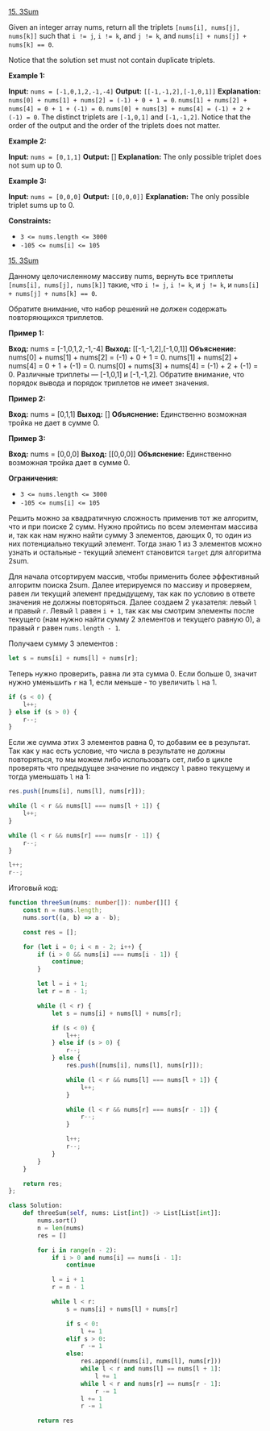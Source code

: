 [15. 3Sum](https://leetcode.com/problems/3sum/)

Given an integer array nums, return all the triplets `[nums[i], nums[j], nums[k]]` such that `i != j`, `i != k`, and `j != k`, and `nums[i] + nums[j] + nums[k] == 0`.

Notice that the solution set must not contain duplicate triplets.

**Example 1:**

**Input:**  `nums = [-1,0,1,2,-1,-4]`
**Output:** `[[-1,-1,2],[-1,0,1]]`
**Explanation:** 
`nums[0] + nums[1] + nums[2] = (-1) + 0 + 1 = 0`.
`nums[1] + nums[2] + nums[4] = 0 + 1 + (-1) = 0`.
`nums[0] + nums[3] + nums[4] = (-1) + 2 + (-1) = 0`.
The distinct triplets are `[-1,0,1]` and `[-1,-1,2]`.
Notice that the order of the output and the order of the triplets does not matter.

**Example 2:**

**Input:** `nums = [0,1,1]`
**Output:** []
**Explanation:** The only possible triplet does not sum up to 0.

**Example 3:**

**Input:** `nums = [0,0,0]`
**Output:** `[[0,0,0]]`
**Explanation:** The only possible triplet sums up to 0.

**Constraints:**

- `3 <= nums.length <= 3000`
- `-105 <= nums[i] <= 105`

[15. 3Sum](https://leetcode.com/problems/3sum/)

Данному целочисленному массиву nums, вернуть все триплеты `[nums[i], nums[j], nums[k]]` такие, что `i != j`, `i != k`, и `j != k`, и `nums[i] + nums[j] + nums[k] == 0`.

Обратите внимание, что набор решений не должен содержать повторяющихся триплетов.

**Пример 1:**

**Вход:** nums = [-1,0,1,2,-1,-4]
**Выход:** [[-1,-1,2],[-1,0,1]]
**Объяснение:**
nums[0] + nums[1] + nums[2] = (-1) + 0 + 1 = 0.
nums[1] + nums[2] + nums[4] = 0 + 1 + (-1) = 0.
nums[0] + nums[3] + nums[4] = (-1) + 2 + (-1) = 0.
Различные триплеты — [-1,0,1] и [-1,-1,2].
Обратите внимание, что порядок вывода и порядок триплетов не имеет значения.

**Пример 2:**

**Вход:** nums = [0,1,1]
**Выход:** []
**Объяснение:** Единственно возможная тройка не дает в сумме 0.

**Пример 3:**

**Вход:** nums = [0,0,0]
**Выход:** [[0,0,0]]
**Объяснение:** Единственно возможная тройка дает в сумме 0.

**Ограничения:**

- `3 <= nums.length <= 3000`
- `-105 <= nums[i] <= 105`

Решить можно за квадратичную сложность применив тот же алгоритм, что и при поиске 2 сумм. Нужно пройтись по всем элементам массива и, так как нам нужно найти сумму 3 элементов, дающих 0, то один из них потенциально текущий элемент. Тогда знаю 1 из 3 элементов можно узнать и остальные - текущий элемент становится `target` для алгоритма 2sum. 

Для начала отсортируем массив, чтобы применить более эффективный алгоритм поиска 2sum. Далее итерируемся по массиву и проверяем, равен ли текущий элемент предыдущему, так как по условию в ответе значения не должны повторяться. Далее создаем 2 указателя: левый `l` и правый `r`. Левый `l` равен `i + 1`, так как мы смотрим элементы после текущего (нам нужно найти сумму 2 элементов и текущего равную 0), а правый `r` равен `nums.length - 1`. 

Получаем сумму 3 элементов :

```typescript
let s = nums[i] + nums[l] + nums[r];
```

Теперь нужно проверить, равна ли эта сумма 0. Если больше 0, значит нужно уменьшить  `r` на 1, если меньше - то увеличить `l` на 1. 

```typescript
if (s < 0) {
	l++;
} else if (s > 0) {
	r--;
} 
```

Если же сумма этих 3 элементов равна 0, то добавим ее в результат. Так как у нас есть условие, что числа в результате не должны повторяться, то мы можем либо использовать сет, либо в цикле проверять что предыдущее значение по индексу `l`  равно текущему и тогда уменьшать `l` на 1:

```typescript
res.push([nums[i], nums[l], nums[r]]);

while (l < r && nums[l] === nums[l + 1]) {
	l++;
}

while (l < r && nums[r] === nums[r - 1]) {
	r--;
}

l++;
r--;
```

Итоговый код:

```typescript
function threeSum(nums: number[]): number[][] {
    const n = nums.length;
    nums.sort((a, b) => a - b);

    const res = [];

    for (let i = 0; i < n - 2; i++) {
        if (i > 0 && nums[i] === nums[i - 1]) {
            continue;
        }

        let l = i + 1;
        let r = n - 1;

        while (l < r) {
            let s = nums[i] + nums[l] + nums[r];

            if (s < 0) {
                l++;
            } else if (s > 0) {
                r--;
            } else {
                res.push([nums[i], nums[l], nums[r]]);

                while (l < r && nums[l] === nums[l + 1]) {
                    l++;
                }

                while (l < r && nums[r] === nums[r - 1]) {
                    r--;
                }

                l++;
                r--;
            }
        }
    }

    return res;
};
```

```python
class Solution:
    def threeSum(self, nums: List[int]) -> List[List[int]]:
        nums.sort()
        n = len(nums)
        res = []

        for i in range(n - 2):
            if i > 0 and nums[i] == nums[i - 1]:
                continue

            l = i + 1
            r = n - 1

            while l < r:
                s = nums[i] + nums[l] + nums[r]

                if s < 0:
                    l += 1
                elif s > 0:
                    r -= 1
                else:
                    res.append((nums[i], nums[l], nums[r]))
                    while l < r and nums[l] == nums[l + 1]:
                        l += 1
                    while l < r and nums[r] == nums[r - 1]:
                        r -= 1
                    l += 1
                    r -= 1

        return res
```